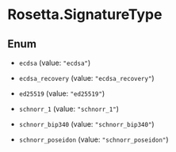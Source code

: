 # Rosetta.SignatureType

## Enum


* `ecdsa` (value: `"ecdsa"`)

* `ecdsa_recovery` (value: `"ecdsa_recovery"`)

* `ed25519` (value: `"ed25519"`)

* `schnorr_1` (value: `"schnorr_1"`)

* `schnorr_bip340` (value: `"schnorr_bip340"`)

* `schnorr_poseidon` (value: `"schnorr_poseidon"`)


